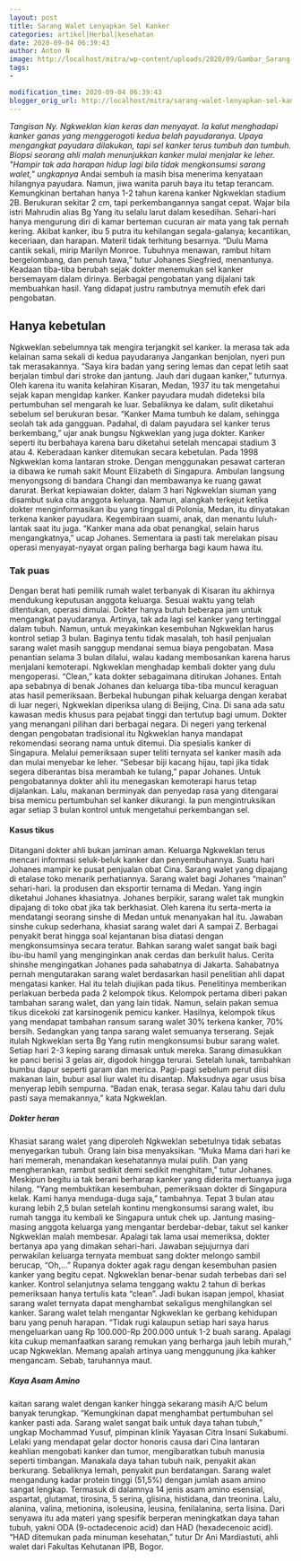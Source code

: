 ```yaml
---
layout: post
title: Sarang Walet Lenyapkan Sel Kanker
categories: artikel|Herbal|kesehatan
date: 2020-09-04 06:39:43
author: Anton N
image: http://localhost/mitra/wp-content/uploads/2020/09/Gambar_Sarang-Walet_1043x800.jpg
tags:
- 

modification_time: 2020-09-04 06:39:43
blogger_orig_url: http://localhost/mitra/sarang-walet-lenyapkan-sel-kanker.html
---
```


<em>Tangisan Ny. Ngkweklan kian keras dan menyayat. Ia kalut menghadapi kanker ganas yang menggerogoti kedua belah payudaranya. Upaya mengangkat payudara dilakukan, tapi sel kanker terus tumbuh dan tumbuh. Biopsi seorang ahli malah menunjukkan kanker mulai menjalar ke leher. "Hampir tak ada harapan hidup lagi bila tidak mengkonsumsi sarang walet," ungkapnya</em>
Andai sembuh ia masih bisa menerima kenyataan hilangnya payudara. Namun, jiwa wanita paruh baya itu tetap terancam. Kemungkinan bertahan hanya 1-2 tahun karena kanker Ngkweklan stadium 2B. Berukuran sekitar 2 cm, tapi perkembangannya sangat cepat. Wajar bila istri Mahrudin alias Bg Yang itu selalu larut dalam kesedihan. Sehari-hari hanya mengurung diri di kamar berteman cucuran air mata yang tak pernah kering.
Akibat kanker, ibu 5 putra itu kehilangan segala-galanya; kecantikan, keceriaan, dan harapan. Materil tidak terhitung besarnya. “Dulu Mama cantik sekali, mirip Marilyn Monroe. Tubuhnya menawan, rambut hitam bergelombang, dan penuh tawa,” tutur Johanes Siegfried, menantunya. Keadaan tiba-tiba berubah sejak dokter menemukan sel kanker bersemayam dalam dirinya. Berbagai pengobatan yang dijalani tak membuahkan hasil. Yang didapat justru rambutnya memutih efek dari pengobatan.
<h2>Hanya kebetulan</h2>
Ngkweklan sebelumnya tak mengira terjangkit sel kanker. Ia merasa tak ada kelainan sama sekali di kedua payudaranya Jangankan benjolan, nyeri pun tak merasakannya.
“Saya kira badan yang sering lemas dan cepat letih saat berjalan timbul dari stroke dan jantung. Jauh dari dugaan kanker,” tuturnya. Oleh karena itu wanita kelahiran Kisaran, Medan, 1937 itu tak mengetahui sejak kapan mengidap kanker.
Kanker payudara mudah dideteksi bila pertumbuhan sel mengarah ke luar. Sebaliknya ke dalam, sulit diketahui sebelum sel berukuran besar. “Kanker Mama tumbuh ke dalam, sehingga seolah tak ada gangguan. Padahal, di dalam payudara sel kanker terus berkembang,” ujar anak bungsu Ngkweklan yang juga dokter. Kanker seperti itu berbahaya karena baru diketahui setelah mencapai stadium 3 atau 4.
Keberadaan kanker ditemukan secara kebetulan. Pada 1998 Ngkweklan koma lantaran stroke. Dengan menggunakan pesawat carteran ia dibawa ke rumah sakit Mount Elizabeth di Singapura. Ambulan langsung menyongsong di bandara Changi dan membawanya ke ruang gawat darurat. Berkat kepiawaian dokter, dalam 3 hari Ngkweklan siuman yang disambut suka cita anggota keluarga.
Namun, alangkah terkejut ketika dokter menginformasikan ibu yang tinggal di Polonia, Medan, itu dinyatakan terkena kanker payudara. Kegembiraan suami, anak, dan menantu luluh-lantak saat itu juga. “Kanker mana ada obat penangkal, selain harus mengangkatnya,” ucap Johanes. Sementara ia pasti tak merelakan pisau operasi menyayat-nyayat organ paling berharga bagi kaum hawa itu.
<h3>Tak puas</h3>
Dengan berat hati pemilik rumah walet terbanyak di Kisaran itu akhirnya mendukung keputusan anggota keluarga. Sesuai waktu yang telah ditentukan, operasi dimulai. Dokter hanya butuh beberapa jam untuk mengangkat payudaranya. Artinya, tak ada lagi sel kanker yang tertinggal dalam tubuh. Namun, untuk meyakinkan kesembuhan Ngkweklan harus kontrol setiap 3 bulan. Baginya tentu tidak masalah, toh hasil penjualan sarang walet masih sanggup mendanai semua biaya pengobatan.
Masa penantian selama 3 bulan dilalui, walau kadang membosankan karena harus menjalani kemoterapi. Ngkweklan menghadap kembali dokter yang dulu mengoperasi. “Clean,” kata dokter sebagaimana ditirukan Johanes.
Entah apa sebabnya di benak Johanes dan keluarga tiba-tiba muncul keraguan atas hasil pemeriksaan. Berbekal hubungan pihak keluarga dengan kerabat di luar negeri, Ngkweklan diperiksa ulang di Beijing, Cina. Di sana ada satu kawasan medis khusus para pejabat tinggi dan tertutup bagi umum. Dokter yang menangani pilihan dari berbagai negara.
Di negeri yang terkenal dengan pengobatan tradisional itu Ngkweklan hanya mandapat rekomendasi seorang nama untuk ditemui. Dia spesialis kanker di Singapura. Melalui pemeriksaan super teliti ternyata sel kanker masih ada dan mulai menyebar ke leher. “Sebesar biji kacang hijau, tapi jika tidak segera diberantas bisa merambah ke tulang,” papar Johanes.
Untuk pengobatannya dokter ahli itu menegaskan kemoterapi harus tetap dijalankan. Lalu, makanan berminyak dan penyedap rasa yang ditengarai bisa memicu pertumbuhan sel kanker dikurangi. Ia pun mengintruksikan agar setiap 3 bulan kontrol untuk mengetahui perkembangan sel.
<h4>Kasus tikus</h4>
Ditangani dokter ahli bukan jaminan aman. Keluarga Ngkweklan terus mencari informasi seluk-beluk kanker dan penyembuhannya. Suatu hari Johanes mampir ke pusat penjualan obat Cina. Sarang walet yang dipajang di etalase toko menarik perhatiannya. Sarang walet bagi Johanes “mainan” sehari-hari. Ia produsen dan eksportir ternama di Medan. Yang ingin diketahui Johanes khasiatnya.
Johanes berpikir, sarang walet tak mungkin dipajang di toko obat jika tak berkhasiat. Oleh karena itu serta-merta ia mendatangi seorang sinshe di Medan untuk menanyakan hal itu. Jawaban sinshe cukup sederhana, khasiat sarang walet dari A sampai Z. Berbagai penyakit berat hingga soal kejantanan bisa diatasi dengan mengkonsumsinya secara teratur. Bahkan sarang walet sangat baik bagi ibu-ibu hamil yang menginginkan anak cerdas dan berkulit halus.
Cerita shinshe mengingatkan Johanes pada sahabatnya di Jakarta. Sahabatnya pernah mengutarakan sarang walet berdasarkan hasil penelitian ahli dapat mengatasi kanker. Hal itu telah diujikan pada tikus. Penelitinya memberikan perlakuan berbeda pada 2 kelompok tikus.
Kelompok pertama diberi pakan tambahan sarang walet, dan yang lain tidak. Namun, selain pakan semua tikus dicekoki zat karsinogenik pemicu kanker. Hasilnya, kelompok tikus yang mendapat tambahan ransum sarang walet 30% terkena kanker, 70% bersih. Sedangkan yang tanpa sarang walet semuanya terserang.
Sejak itulah Ngkweklan serta Bg Yang rutin mengkonsumsi bubur sarang walet. Setiap hari 2-3 keping sarang dimasak untuk mereka. Sarang dimasukkan ke panci berisi 3 gelas air, digodok hingga terurai. Setelah lunak, tambahkan bumbu dapur seperti garam dan merica.
Pagi-pagi sebelum perut diisi makanan lain, bubur asal liur walet itu disantap. Maksudnya agar usus bisa menyerap lebih sempurna. “Badan enak, terasa segar. Kalau tahu dari dulu pasti saya memakannya,” kata Ngkweklan.
<h5>Dokter heran</h5>
Khasiat sarang walet yang diperoleh Ngkweklan sebetulnya tidak sebatas menyegarkan tubuh. Orang lain bisa menyaksikan. “Muka Mama dari hari ke hari memerah, menandakan kesehatannya mulai pulih. Dan yang mengherankan, rambut sedikit demi sedikit menghitam,” tutur Johanes. Meskipun begitu ia tak berani berharap kanker yang diderita mertuanya juga hilang. “Yang membuktikan kesembuhan, pemeriksaan dokter di Singapura kelak. Kami hanya menduga-duga saja,” tambahnya.
Tepat 3 bulan atau kurang lebih 2,5 bulan setelah kontinu mengkonsumsi sarang walet, ibu rumah tangga itu kembali ke Singapura untuk chek up. Jantung masing-masing anggota keluarga yang mengantar berdebar-debar, takut sel kanker Ngkweklan malah membesar. Apalagi tak lama usai memeriksa, dokter bertanya apa yang dimakan sehari-hari. Jawaban sejujurnya dari perwakilan keluarga ternyata membuat sang dokter melongo sambil berucap, “Oh,...”
Rupanya dokter agak ragu dengan kesembuhan pasien kanker yang begitu cepat. Ngkweklan benar-benar sudah terbebas dari sel kanker. Kontrol selanjutnya selama tenggang waktu 2 tahun di berkas pemeriksaan hanya tertulis kata “clean”. Jadi bukan isapan jempol, khasiat sarang walet ternyata dapat menghambat sekaligus menghilangkan sel kanker.
Sarang walet telah mengantar Ngkweklan ke gerbang kehidupan baru yang penuh harapan. “Tidak rugi kalaupun setiap hari saya harus mengeluarkan uang Rp  100.000-Rp 200.000 untuk 1-2 buah sarang. Apalagi kita cukup memanfaatkan sarang remukan yang berharga jauh lebih murah,” ucap Ngkweklan. Memang apalah artinya uang menggunung jika kahker mengancam. Sebab, taruhannya maut.
<h5>Kaya Asam Amino</h5>
kaitan sarang walet dengan kanker hingga sekarang masih A/C belum banyak terungkap. “Kemungkinan dapat menghambat pertumbuhan sel kanker pasti ada. Sarang walet sangat baik untuk daya tahan tubuh,” ungkap Mochammad Yusuf, pimpinan klinik Yayasan Citra Insani Sukabumi. Lelaki yang mendapat gelar doctor honoris causa dari Cina lantaran keahlian mengobati kanker dan tumor, mengibaratkan tubuh manusia seperti timbangan. Manakala daya tahan tubuh naik, penyakit akan berkurang. Sebaliknya lemah, penyakit pun berdatangan.
Sarang walet mengandung kadar protein tinggi (51,5%) dengan jumlah asam amino sangat lengkap. Termasuk di dalamnya 14 jenis asam amino esensial, aspartat, glutamat, tirosina, 5 serina, glisina, histidana, dan treonina.
Lalu, alanina, valina, metionina, isoleusina, leusina, fenilalanina, serta lisina. Dari senyawa itu ada materi yang spesifik berperan meningkatkan daya tahan tubuh, yakni ODA (9-octadecenoic acid) dan HAD (hexadecenoic acid). “HAD ditemukan pada minuman kesehatan,” tutur Dr Ani Mardiastuti, ahli walet dari Fakultas Kehutanan IPB, Bogor.
